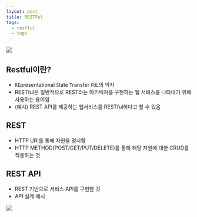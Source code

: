 ```yaml
---
layout: post
title: RESTFul
tags:
  - restful
  - tags
---
```


![](../img/interface.png)

## Restful이란?
- `RE`presentational `S`tate `T`ransfer `FUL`의 약자
- RESTful은 일반적으로 REST라는 아키텍처를 구현하는 웹 서비스를 나타내기 위해 사용하는 용어임
- (예시) REST API를 제공하는 웹서비스를 RESTful하다고 할 수 있음

## REST
- HTTP URI를 통해 자원을 명시함
- HTTP METHOD(POST/GET/PUT/DELETE)를 통해 해당 자원에 대한 CRUD를 적용하는 것

## REST API
- REST 기반으로 서비스 API를 구현한 것
- API 설계 예시

![](https://gmlwjd9405.github.io/images/network/restapi-example.png)

